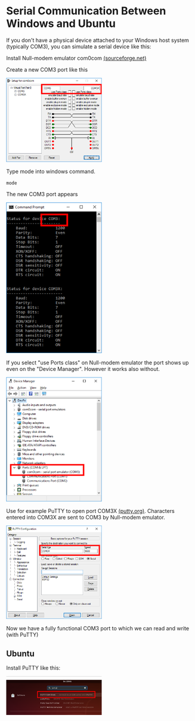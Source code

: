 # Serial Communication Between Windows and Ubuntu

If you don't have a physical device attached to your Windows host system (typically COM3), you can simulate a serial device like this:

Install Null-modem emulator com0com <a href="https://sourceforge.net/projects/com0com/"> (sourceforge.net)</a>

Create a new COM3 port like this

<img src="Doc/com0com.png" width="256">

Type mode into windows command.

```
mode
```

The new COM3 port appears

<img src="Doc/com0comMode.png" width="256">

If you select "use Ports class" on Null-modem emulator the port shows up even on the "Device Manager". However it works also without.

<img src="Doc/com0comDeviceManager.png" width="256">

Use for example PuTTY to open port COM3X <a href="https://putty.org/">(putty.org)</a>. Characters entered into COM3X are sent to COM3 by Null-modem emulator.

<img src="Doc/com0comPuTTY.png" width="256">

Now we have a fully functional COM3 port to which we can read and write (with PuTTY)

## Ubuntu

Install PuTTY like this:

<img src="Doc/PuTTYInstall.png" width="256">

